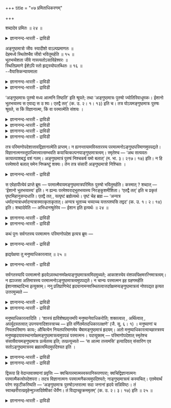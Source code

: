 +++
title = "०७ प्रमिताधिकरणम्"

+++

शब्दादेव प्रमितः ॥ २४ ॥  
<details><summary>ज्ञानानन्द-भारती - द्राविडी</summary>

सप्तादेव प्रमिद: ॥ २४ ॥
</details>

अङ्गुष्ठमात्रो जीवः स्यादीशो वाऽल्पप्रमाणतः ॥  
देहमध्ये स्थितेश्चैव जीवो भवितुमर्हति ॥ १५ ॥  
भूतभव्येशता जीवे नास्त्यतोऽसाविहेश्वरः ॥  
स्थितिप्रमाणे ईशेऽपि स्तो हृद्यस्योपलब्धितः ॥ १६ ॥  
--वैयासिकन्यायमाला

<details><summary>ज्ञानानन्द-भारती - द्राविडी</summary>

कट्टैविरल् अळवुळ्ळवर् जीवऩा? ईसुवररा? सिऱिय ताऩ अळवु
सॊल्लप्पडुवदिऩालुम्, सरीरत्तिऩ् मत्तियिल् इरुप्पदिऩालुम्, जीवऩाग
इरुप्पदु ताऩ् नियायम्।
</details>

<details><summary>ज्ञानानन्द-भारती - द्राविडी</summary>

उण्डाऩदु। उण्डागप्पोवदु इवैगळुक् कॆल्लाम् आळुबवराग इरुक्कुम् तऩ्मै
जीवऩिडत्तिल् किडैयादु। आगैयाल् इङ्गे इवर् ईसुवरर् ताऩ्। इवरै
ह्रुदयत्तिल् अऱियवेण्डियिरुप्पदाल्, ईसुवररिडत्तिलुम् (सरीर मत्तियिल्
इरुप्पु (कट्टैविरल्) अळवु ऎऩ्बदुम् इरुक्कुम्।
</details>

‘अङ्गुष्ठमात्रः पुरुषो मध्य आत्मनि तिष्ठति’ इति श्रूयते; तथा
‘अङ्गुष्ठमात्रः पुरुषो ज्योतिरिवाधूमकः। ईशानो भूतभव्यस्य स एवाद्य स उ
श्वः। एतद्वै तत्’ (क. उ. २। १। १३) इति च। तत्र योऽयमङ्गुष्ठमात्रः
पुरुषः श्रूयते, स किं विज्ञानात्मा, किं वा परमात्मेति संशयः ।

<details><summary>ज्ञानानन्द-भारती - द्राविडी</summary>

ऎऩ्ऱ कडोबनिषत्तिल् कट्टै विरल् अळवुळ्ळ पुरुषऩ् सरीरत्तिल् मत्तियिल्
इरुप्पदाग कुऱिप्पिडप्पडुगिऱाऩ् इन्द पुरुषऩ् जीवऩा अल्लदु परमात्मावा
ऎऩ्ऱु संसयम् एऱ्पडुगिऱदु। जीवऩ् ऎऩ्ऱु पूर्वबक्षम्। कट्टैविरल् अळवु
जीवऩुक्कुत्ताऩ् पॊरुन्दुम् ईसुवरऩुक्कुप् पॊरुन्दादु। ऎव्विद अळवुक्कुम्
उट्पडादु ऎङ्गुम् निऱैन्दुळ्ळ ईसुवरऩुक्कु कट्टै विरल् अळवु ऎप्पडिप्
पॊरुन्दुम्? हिरुदयम् कट्टैविरल् अळवुळ्ळदु। जीवऩुडैय उबादियाऩ पुत्ति
हिरुदयत्तिलुळ्ळदु। आगवे उबादि मूलमाग जीवऩुक्कु कट्टै विरलळवु पॊरुन्दुम्।
मेलुम् तेहत्तिऩ् नडुविल् इरुप्पदुम् जीवऩुक्कुप् पॊरुन्दुम्।
</details>

<details><summary>ज्ञानानन्द-भारती - द्राविडी</summary>

इन्द मन्दिरत्तिल् पिऩ्ऩाल् ऎल्लावऱ्ऱुक्कुम् ईसाऩऩ् (अडक्कियाळ्बवऩ्)
ऎऩ्ऱु सॊल्लियिरुप्पदु ईसुवरऩुक्कुत्ताऩ् पॊरुन्दुम् जीवऩुक्कुप्
पॊरुन्दादु। नसिगेदस् केट्टदुम् प्रह्मत्तैप् पऱ्ऱित्ताऩ्। ऎल्लोरुडैय
हिरुदयत्तिलुम् परमात्मा विळङ्गुवदाल् हिरुदयत्तिऩ् अङ्गुष्टबरिमाणम्
ईसुवरऩुक्कुम् पॊरुन्दुम्।
</details>

<details><summary>ज्ञानानन्द-भारती - द्राविडी</summary>

वास्तवत्तिल् कट्टैविरल् अळवुळ्ळवऩ् जीवऩ् ताऩ्। इन्द मन्दिरत्तिल् मुऩ्
पगुदियाल् जीवऩैयऩुवादम् सॆय्दु पिऩ्बगुदियिल् इन्द जीवऩ् ईसाऩऩ्, परमात्मा
ऎऩ्ऱु महावाक्यम्बोल् जीवप्रह्मैक्यत्तै उबदेसिक्किऱदु। इदिल् ताऩ् इन्द
वाक्यत्तिऱ्कुत् तात्पर्यम्।\]
</details>

<details><summary>ज्ञानानन्द-भारती - द्राविडी</summary>

“कट्टैविरलळवु पुरुषऩ् सरीरत्तिल् मत्तियिल् इरुक्किऱार्” ऎऩ्ऱुम्,
अप्पडिये “कट्टैविरलळवु पुरुषऩ्, पुगैयिल्लाद ज्योदिसैप्पोल, उण्डाऩदु
उण्डागप्पोवदै आळुबवऩाय्, अवऩ्दाऩ् इऩ्ऱैक्कु, अवऩ्दाऩ् नाळैक्कु, इदुवे
अदु” ऎऩ्ऱुम् (काडग। २-४-१३) सॊल्लप्पडुगिऱदु। अङ्गे ऎन्द कट्टैविरल् अळवु
पुरुषऩ् सॊल्लप् पडुगिऱाऩो, अवऩ् विक्ञाऩात्मावा (जीवऩ्) अल्लदु परमात्मावा
ऎऩ्ऱु सन्देहम्।
</details>

तत्र परिमाणोपदेशात्तावद्विज्ञानात्मेति प्राप्तम्। न
ह्यनन्तायामविस्तारस्य परमात्मनोऽङ्गुष्ठपरिमाणमुपपद्यते।
विज्ञानात्मनस्तूपाधिमत्त्वात्सम्भवति कयाचित्कल्पनयाङ्गुष्ठमात्रत्वम्।
स्मृतेश्च — ‘अथ सत्यवतः कायात्पाशबद्धं वशं गतम्। अङ्गुष्ठमात्रं पुरुषं
निश्चकर्ष यमो बलात्’ (म. भा. ३। २९७। १७) इति। न हि परमेश्वरो बलात्
यमेन निष्क्रष्टुं शक्यः। तेन तत्र संसारी अङ्गुष्ठमात्रो निश्चितः ।

<details><summary>ज्ञानानन्द-भारती - द्राविडी</summary>

पूर्वबक्षम्: अङ्गु अळवु सॊल्लियिरुप्पदाल् विक्ञाऩात्मा (जीवऩ्) ऎऩ्ऱु
एऱ्पडुगिऱदु। ऎल्लैयऱ्ऱ नीळम्, अगलमुळ्ळ परमात्मावुक्कु कट्टैविरलळवु
ऎऩ्बदु पॊरुन्दादु अल्लवा? विक्ञाऩात्मावुक्को उबादियुळ्ळ तऩ्मैयिरुप्पदाल्
ऎप्पडियावदु कल्बऩैयाल् कट्टैविरल् अळवुळ्ळ तऩ्मै सम्बविक्कुम्। 'पिऱगु
सत्यवाऩुडैय सरीरत्तिलिरुन्दु कयिऱ्ऱिऩाल् कट्टि स्वादीऩम् सॆय्दु
कॊळ्ळप्पट्ट कट्टैविरलळवुळ्ळ पुरुषऩै यमऩ् पलात्कारमाग इऴुत्ताऩ्'
(महाबारदम्) ऎऩ्ऱ स्मिरुदियिऩालुम्; पलात् कारमागयमऩाल् परमेसुवरऩ्
इऴुक्कप्पडमुडियादल्लवा? अदिऩाल् अङ्गे कट्टैविरलळवुळ्ळवऩ् संसारि ऎऩ्बदु
निच्चयम्। अवऩे ताऩ् इङ्गेयुम्, ऎऩ्ऱु।
</details>

स एवेहापीत्येवं प्राप्ते ब्रूमः — परमात्मैवायमङ्गुष्ठमात्रपरिमितः पुरुषो
भवितुमर्हति। कस्मात् ? शब्दात् — ‘ईशानो भूतभव्यस्य’ इति। न ह्यन्यः
परमेश्वराद्भूतभव्यस्य निरङ्कुशमीशिता। ‘एतद्वै तत्’ इति च प्रकृतं
पृष्टमिहानुसन्दधाति। एतद्वै तत् , यत्पृष्टं ब्रह्मेत्यर्थः। पृष्टं चेह
ब्रह्म — ‘अन्यत्र धर्मादन्यत्राधर्मादन्यत्रास्मात्कृताकृतात्। अन्यत्र
भूताच्च भव्याच्च यत्तत्पश्यसि तद्वद’ (क. उ. १। २। १४) इति।
शब्दादेवेति — अभिधानश्रुतेरेव — ईशान इति इत्यर्थः ॥ २४ ॥

<details><summary>ज्ञानानन्द-भारती - द्राविडी</summary>

सित्तान्दम्: इव्विदम् एऱ्पडुम्बोदु सॊल्गि ऱोम्; इन्द कट्टैविरलळवाग
अळक्कप्पट्टिरुक्किऱ पुरुषऩ् परमात्मावाग इरुप्पदे नियायम्। एऩ्? सप्तत्
तिऩाल्, 'उण्डाऩदु उण्डागप्पोवदु इवैगळे आळुबवऩ्' ऎऩ्ऱ सप्तत्तिऩाल्
परमेसुवरऩैत् तविर वेऱु यारुम् उण्डाऩदु उण्डागप् पोवदु इवैग ळुक्कु
तडैबडाद आळुबवऩाग इरुक्क मुडियादल्लवा?
</details>

<details><summary>ज्ञानानन्द-भारती - द्राविडी</summary>

‘इदुदाऩ् अदु’ ऎऩ्ऱुम् केट्कप्पट्टदाऩ पिरगिरु तत्तै इङ्गे
ञाबगप्पडुत्तुगिऱदु। ऎन्द पिरह्मम् केट्कप्पट्टदो इदु ताऩ् अदु ऎऩ्ऱु
अर्त्तम्। ‘तर्मत्तिऱ्कु वेऱाग, अदर्मत्तिऱ्कु वेऱाग, इन्द
सॆय्यप्पट्टदऱ्कुम्, सॆय्यप्पडादत् तिऱ्कुम् वेऱाग, उण्डाऩदऱ्कुम् उण्डागप्
पोवदऱ्कुम् वेऱाग, ऎन्द अदै पार्क्किऱीरो, अदैच् चॊल्लुम्' (काडग। १-२-१४)
ऎऩ्ऱु इङ्गु पिरह्मम् केट्कप्पट्टुळ्ळदु। सप्तत्तिऩालेये ऎऩ्बदऱ्कु
परमात्मावैच् चॊल्गिऱ ईसाऩ सप्तमिरुप्पदालेये परमेसु वरऩ्दाऩ् ऎऩ्ऱु
अऱियप्पडुगिऱदु ऎऩ्ऱु अर्त्तम्।
</details>

कथं पुनः सर्वगतस्य परमात्मनः परिमाणोपदेश इत्यत्र ब्रूमः —

<details><summary>ज्ञानानन्द-भारती - द्राविडी</summary>

ऎङ्गुमुळ्ळ परमात्माविऱ्कु अळविऩ् उबदेसम् ऎप्पडि ऎऩ्ऱ विषयत्तिल्
सॊल्गिऱोम्। :-
</details>

हृद्यपेक्षया तु मनुष्याधिकारत्वात् ॥ २५ ॥  
<details><summary>ज्ञानानन्द-भारती - द्राविडी</summary>

ह्रुत्यबेक्षया तु मऩुष्यादिगारात् ॥ २५ ॥
</details>

सर्वगतस्यापि परमात्मनो हृदयेऽवस्थानमपेक्ष्याङ्गुष्ठमात्रत्वमिदमुच्यते;
आकाशस्येव वंशपर्वापेक्षमरत्निमात्रत्वम्। न ह्यञ्जसा अतिमात्रस्य
परमात्मनोऽङ्गुष्ठमात्रत्वमुपपद्यते। न चान्यः परमात्मन इह ग्रहणमर्हति
ईशानशब्दादिभ्य इत्युक्तम्। ननु प्रतिप्राणिभेदं
हृदयानामनवस्थितत्वात्तदपेक्षमप्यङ्गुष्ठमात्रत्वं नोपपद्यत इत्यत
उत्तरमुच्यते —

<details><summary>ज्ञानानन्द-भारती - द्राविडी</summary>

ऎङ्गुमुळ्ळ परमात्माविऱ्कुक्कूड ह्रुदयत्तिल् इरुप्पदै अबेक्षित्तु कट्टै
विरलळवुळ्ळ तऩ्मैयागिय इदु सॊल्लप्पडुगिऱदु, आगासत्तिऱ्कु मूङ्गिल् कणुवै
अबेक्षित्तु साण् अळवु ऎऩ्बदु पोल। अळविलगप्पडाद परमात्माविऱ्कु नेराग
कट्टै विरलळवुळ्ळ तऩ्मै पॊरुन्दादल्लवा? इङ्गे परमात्मावैत् तविर वेऱु
यारुम् ऎडुत्तुक्कॊळ्ळ मुडियादु। आळुबवर् मुदलाऩ सप्तङ्गळिरुप्पदाल्, ऎऩ्ऱु
सॊल्लप्पट्टुविट्टदु।
</details>

<details><summary>ज्ञानानन्द-भारती - द्राविडी</summary>

ऒव्वॊरु पिराणिगळिऩ् पेदत्तै अऩुसरित्तु ह्रुदयङ्गळ् वियवस्तैयुडऩ् (ऒरे
अळवुळ्ळ वैगळाग) इल्लाददिऩाल्, अदै अबेक्षित्तुम्गूड कट्टैविरल् अळवु
ऎऩ्बदु पॊरुन्दादे ऎऩ्ऱाल् अदऱ्कु ‘मऩुष्यऩुक्कु अदिगारमिरुप्पदाल्' ऎऩ्ऱु
पदिल् सॊल्लप्पडुगिऱदु।
</details>

मनुष्याधिकारत्वादिति । ‘शास्त्रं ह्यविशेषप्रवृत्तमपि मनुष्यानेवाधिकरोति;
शक्तत्वात् , अर्थित्वात् , अपर्युदस्तत्वात् उपनयनादिशास्त्राच्च — इति
वर्णितमेतदधिकारलक्षणे’ (जै. सू. ६। १) । मनुष्याणां च नियतपरिमाणः कायः;
औचित्येन नियतपरिमाणमेव चैषामङ्गुष्ठमात्रं हृदयम्। अतो
मनुष्याधिकारत्वाच्छास्त्रस्य
मनुष्यहृदयावस्थानापेक्षमङ्गुष्ठमात्रत्वमुपपन्नं परमात्मनः। यदप्युक्तम्
— परिमाणोपदेशात् स्मृतेश्च संसार्येवायमङ्गुष्ठमात्रः प्रत्येतव्य इति;
तत्प्रत्युच्यते — ‘स आत्मा तत्त्वमसि’ इत्यादिवत् संसारिण एव
सतोऽङ्गुष्ठमात्रस्य ब्रह्मत्वमिदमुपदिश्यत इति ।

<details><summary>ज्ञानानन्द-भारती - द्राविडी</summary>

सास्तिरमाऩदु पॊदुवागप् पिरविरुत्तित्त पोदिलुम्, मऩुष्यर्गळैये
अदिगारिगळागच् चॊल् किऱदु; सक्तियिरुप्पदाल्, वेण्डुम् तऩ्मै इरुप्पदाल्,
तडुक्कप्पडाददिऩाल्, उबनयऩम् मुदलिय विषयमाऩ सास्तिरत्तिऩाल् ऎऩ्ऱु इदु
अदिगार लक्षणत्तिल् (जैमिऩि।७-१) वर्णिक्कप्पट्टिरुक्किऱदु। मऩुष्यर्
कळुडैय सरीरमो नियदमाऩ अळवुळ्ळदु। उसिदमायि रुप्पदाल्। इवर्गळुडैय ह्रुदयम्
कट्टैविरल् अळवुदाऩ्। आगैयाल् सास्तिरत्तिऱ्कु मऩुष्यऩ्
अदिगारमुळ्ळवऩायिरुप्पदाल् मऩुष्यऩुडैय ह्रुद यत्तिल् इरुप्पदै अबेक्षित्तु
कट्टै विरलळवुळ्ळ तऩ्मै परमात्माविऱ्कुप् पॊरुत्तमायुळ्ळदु।
</details>

<details><summary>ज्ञानानन्द-भारती - द्राविडी</summary>

अळवु सॊल्लियिरुप्पदालुम्, स्मिरुदियिऩालुम्, इन्द कट्टै विरलळवुळ्ळवऩ्
संसारिदाऩ् ऎऩ्ऱु अऱिय वेण्डुमॆऩ्ऱु ऎदु सॊल्लप्पट्टदो अदऱ्कु पदिल्
सॊल्लप्पडुगिऱदु। ‘अदु आत्मा, अदुवाय् नी इरुक्किऱाय्' ऎऩ्बदु
मुदलियदैप्पोल, संसारि यागवे इरुक्किऱ कट्टैविरलळवुळ्ळवऩुक्कु (जीवऩुक्कु)
इन्द पिरह्मत्तऩ्मै उबदेसिक्कप् पडुगिऱदु ऎऩ्ऱु।
</details>

द्विरूपा हि वेदान्तवाक्यानां प्रवृत्तिः — क्वचित्परमात्मस्वरूपनिरूपणपरा;
क्वचिद्विज्ञानात्मनः परमात्मैकत्वोपदेशपरा। तदत्र विज्ञानात्मनः
परमात्मनैकत्वमुपदिश्यते; नाङ्गुष्ठमात्रत्वं कस्यचित्। एतमेवार्थं परेण
स्फुटीकरिष्यति — ‘अङ्गुष्ठमात्रः पुरुषोऽन्तरात्मा सदा जनानां हृदये
सन्निविष्टः। तं स्वाच्छरीरात्प्रवृहेन्मुञ्जादिवेषीकां धैर्येण। तं
विद्याच्छुक्रममृतम्’ (क. उ. २। ३। १७) इति ॥ २५ ॥

<details><summary>ज्ञानानन्द-भारती - द्राविडी</summary>

उबनिषत् वाक्कियङ्गळुक्के इरण्डुविदमाऩ पिरविरुत्ति सिलविडङ्गळिल्
परमात्माविऩ् स्वरूबत्तै निरूबणम् सॆय्वदिल् तात्पर्यमुळ्ळदु।
सिलविडङ्गळिल् विक्ञाऩात्माविऱ्कु (जीवऩुक्कु) परमात्मावुडऩ्
ऒऩ्ऱायिरुक्कुम् तऩ्मैयै उबदेसिप्पदिल् तात्पर्यमुळ्ळदु। अदऩाल् इङ्गे
विक्ञाऩात्माविऱ्कु परमात्मावुडऩ् ऒऩ्ऱायिरुक्कुम् तऩ्मै उबदेसिक्कप्
पडुगिऱदु। यारुक्कुम् कट्टै विरलळवुळ्ळ तऩ्मै उबदेसिक्कप्पडविल्लै। इन्द
विषयत्तैये मेलुळ्ळ वाक्कियत्तिऩाल् तॆळिवुबडुत्तुगिऱदु। “जऩङ्गळुडैय
ह्रुदयत्तिल् अन्दरात्मावाऩ पुरुषऩ् कट्टैविरल् अळवुळ्ळवराग ऎप्पॊऴुदुम्
इरुन्दुवरुगिऱार्। मुञ्जत्तिलिरुन्दु इषीगत्तै उरुवुवदुबोल। अवरै तऩ्
सरीरत्तिलिरुन्दु तैरियत्तुडऩ् उरुववेण्डुम्। अवरै सुत्तर्, मरणमऱ्ऱवर्
ऎऩ्ऱु अऱियवुम्" (काडग। २-६-१७) ऎऩ्ऱु।
</details>

